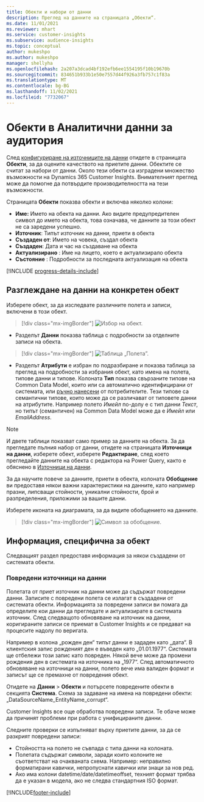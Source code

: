 ```yaml
---
title: Обекти и набори от данни
description: Преглед на данните на страницата „Обекти“.
ms.date: 11/01/2021
ms.reviewer: mhart
ms.service: customer-insights
ms.subservice: audience-insights
ms.topic: conceptual
author: mukeshpo
ms.author: mukeshpo
manager: shellyha
ms.openlocfilehash: 2a207a3dcad4bf192efb6ee1554195f10b19670b
ms.sourcegitcommit: 834651b933b1e50e7557d44f926a3fb757c1f83a
ms.translationtype: MT
ms.contentlocale: bg-BG
ms.lasthandoff: 11/02/2021
ms.locfileid: "7732067"
---
```

# <a name="entities-in-audience-insights"></a>Обекти в Аналитични данни за аудитория

След [конфигуриране на източниците на данни](data-sources.md) отидете в страницата **Обекти**, за да оцените качеството на приетите данни. Обектите се считат за набори от данни. Около тези обекти са изградени множество възможности на Dynamics 365 Customer Insights. Внимателният преглед може да помогне да потвърдите производителността на тези възможности.

Страницата **Обекти** показва обекти и включва няколко колони:

- **Име:** Името на обекта на данни. Ако видите предупредителен символ до името на обекта, това означава, че данните за този обект не са заредени успешно.
- **Източник**: Типът източник на данни, приети в обекта
- **Създаден от**: Името на човека, създал обекта
- **Създаден**: Дата и час на създаване на обекта
- **Актуализирано** : Име на лицето, което е актуализирало обекта
- **Състояние** : Подробности за последната актуализация на обекта

[!INCLUDE [progress-details-include](../includes/progress-details-pane.md)]

## <a name="explore-a-specific-entitys-data"></a>Разглеждане на данни на конкретен обект

Изберете обект, за да изследвате различните полета и записи, включени в този обект.

> [!div class="mx-imgBorder"]
> ![Избор на обект.](media/data-manager-entities-data.png "Изберете обект")

- Разделът **Данни** показва таблица с подробности за отделните записи на обекта.

> [!div class="mx-imgBorder"]
> ![Таблица „Полета”.](media/data-manager-entities-fields.PNG "Таблица „Полета”")

- Разделът **Атрибути** е избран по подразбиране и показва таблица за преглед на подробности за избрания обект, като имена на полета, типове данни и типове. Колоната **Тип** показва свързаните типове на Common Data Model, които или са автоматично идентифицирани от системата, или [ръчно нанесени](map-entities.md) от потребителите. Тези типове са семантични типове, които може да се различават от типовете данни на атрибутите. Например полето *Имейл* по-долу е с тип данни *Текст*, но типът (семантичен) на Common Data Model може да е *Имейл* или *EmailAddress*.

> [!NOTE]
> И двете таблици показват само пример за данните на обекта. За да прегледате пълния набор от данни, отидете на страницата **Източници на данни**, изберете обект, изберете **Редактиране**, след което прегледайте данните на обекта с редактора на Power Query, както е обяснено в [Източници на данни](data-sources.md).

За да научите повече за данните, приети в обекта, колоната **Обобщение** ви предоставя някои важни характеристики на данните, като например празни, липсващи стойности, уникални стойности, брой и разпределения, приложими за вашите данни.

Изберете иконата на диаграмата, за да видите обобщението на данните.

> [!div class="mx-imgBorder"]
> ![Символ за обобщение.](media/data-manager-entities-summary.png "Таблица за обобщение на данни")

## <a name="entity-specific-information"></a>Информация, специфична за обект

Следващият раздел предоставя информация за някои създадени от системата обекти.

### <a name="corrupted-data-sources"></a>Повредени източници на данни

Полетата от приет източник на данни може да съдържат повредени данни. Записите с повредени полета се излагат в създадени от системата обекти. Информацията за повредени записи ви помага да определите кои данни да прегледате и актуализирате в системата източник. След следващото обновяване на източник на данни, коригираните записи се приемат в Customer Insights и се предават на процесите надолу по веригата. 

Например в колона „рожден ден“ типът данни е зададен като „дата“. В клиентския запис рожденият ден е въведен като „01.01.1977“. Системата ще отбележи този запис като повреден. Някой вече може да промени рождения ден в системата на източника на „1977“. След автоматичното обновяване на източници на данни, полето вече има валиден формат и записът ще се премахне от повредения обект. 

Отидете на **Данни** > **Обекти** и потърсете повредените обекти в секцията **Система**. Схема за задаване на имена на повредени обекти: „DataSourceName_EntityName_corrupt“.

Customer Insights все още обработва повредени записи. Те обаче може да причинят проблеми при работа с унифицираните данни.

Следните проверки се изпълняват върху приетите данни, за да се разкрият повредени записи: 

- Стойността на полето не съвпада с типа данни на колоната.
- Полетата съдържат символи, заради които колоните не съответстват на очакваната схема. Например: неправилно форматирани кавички, непропуснати кавички или знаци за нов ред.
- Ако има колони datetime/date/datetimeoffset, техният формат трябва да е указан в модела, ако не следва стандартния ISO формат.



[!INCLUDE[footer-include](../includes/footer-banner.md)]

